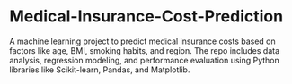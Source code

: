 # Medical-Insurance-Cost-Prediction
A machine learning project to predict medical insurance costs based on factors like age, BMI, smoking habits, and region. The repo includes data analysis, regression modeling, and performance evaluation using Python libraries like Scikit-learn, Pandas, and Matplotlib.
